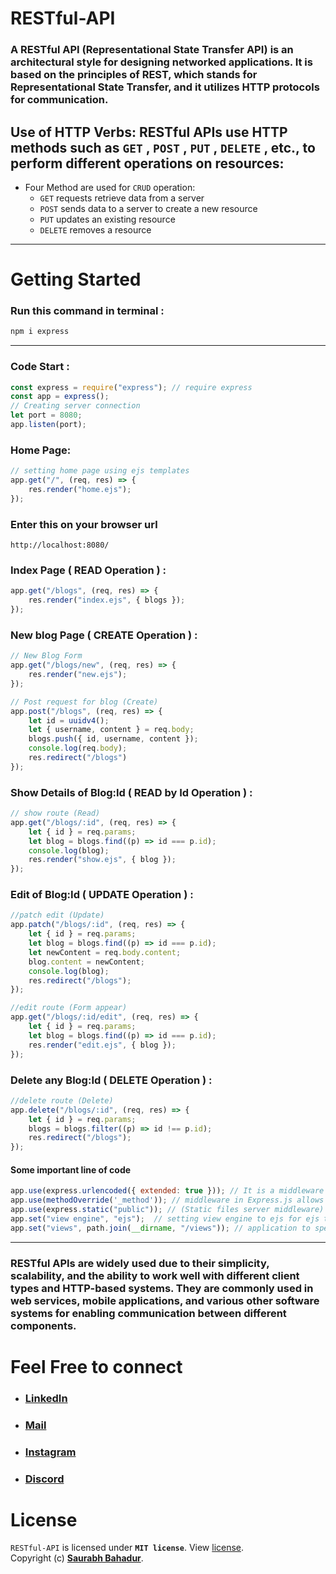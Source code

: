 # RESTful-API
### A RESTful API (Representational State Transfer API) is an architectural style for designing networked applications. It is based on the principles of REST, which stands for Representational State Transfer, and it utilizes HTTP protocols for communication.
## Use of HTTP Verbs: RESTful APIs use HTTP methods such as `GET` ,  `POST` , `PUT` , `DELETE` , etc., to perform different operations on resources:
+ Four Method are used for `CRUD` operation:
    + `GET`  requests retrieve data from a server
    + `POST` sends data to a server to create a new resource
    + `PUT` updates an existing resource
    - `DELETE` removes a resource
---

# Getting Started

### Run this command in terminal :
```ruby
npm i express
```
---
### Code Start :
```js
const express = require("express"); // require express 
const app = express();
// Creating server connection 
let port = 8080;
app.listen(port);
```

   ### Home Page:
```js
// setting home page using ejs templates
app.get("/", (req, res) => {
    res.render("home.ejs");
});
```
### Enter this on your browser url 
```
http://localhost:8080/
```

### Index Page ( READ Operation ) :
```js
app.get("/blogs", (req, res) => {
    res.render("index.ejs", { blogs });
});
```
### New blog Page ( CREATE Operation ) :
```js
// New Blog Form
app.get("/blogs/new", (req, res) => {
    res.render("new.ejs");
});

// Post request for blog (Create)
app.post("/blogs", (req, res) => {
    let id = uuidv4();
    let { username, content } = req.body;
    blogs.push({ id, username, content });
    console.log(req.body);
    res.redirect("/blogs")
});
```
### Show Details of Blog:Id ( READ by Id Operation ) :
```js
// show route (Read)
app.get("/blogs/:id", (req, res) => {
    let { id } = req.params;
    let blog = blogs.find((p) => id === p.id);
    console.log(blog);
    res.render("show.ejs", { blog });
});
```
 ### Edit of Blog:Id ( UPDATE Operation ) :
```js
//patch edit (Update)
app.patch("/blogs/:id", (req, res) => {
    let { id } = req.params;
    let blog = blogs.find((p) => id === p.id);
    let newContent = req.body.content;
    blog.content = newContent;
    console.log(blog);
    res.redirect("/blogs");
});

//edit route (Form appear) 
app.get("/blogs/:id/edit", (req, res) => {
    let { id } = req.params;
    let blog = blogs.find((p) => id === p.id);
    res.render("edit.ejs", { blog });
});
```
### Delete any Blog:Id ( DELETE Operation ) :
```js
//delete route (Delete)
app.delete("/blogs/:id", (req, res) => {
    let { id } = req.params;
    blogs = blogs.filter((p) => id !== p.id);
    res.redirect("/blogs");
});
```

#### Some important line of code
```js
app.use(express.urlencoded({ extended: true })); // It is a middleware used to parse incoming requests with URL-encoded payloads.
app.use(methodOverride('_method')); // middleware in Express.js allows you to use HTTP verbs such as PUT or DELETE in places where the client doesn't support it
app.use(express.static("public")); // (Static files server middleware) setting directory for css and js files 
app.set("view engine", "ejs");  // setting view engine to ejs for ejs templates
app.set("views", path.join(__dirname, "/views")); // application to specify the directory where the application's views (templates) are located
```
***
### RESTful APIs are widely used due to their simplicity, scalability, and the ability to work well with different client types and HTTP-based systems. They are commonly used in web services, mobile applications, and various other software systems for enabling communication between different components.
# Feel Free to connect
+ ### [LinkedIn](https://www.linkedin.com/in/saurabhbahadur) 
+ ### [Mail](mailto:singhsaurabhbahadur@gmail.com)
+ ### [Instagram](https://www.instagram.com/saurabhbahadur_)
+ ### [Discord](https://discord.gg/aQR27Bg7de)

# License

`RESTful-API` is licensed under **`MIT license`**. View [license](https://github.com/saurabhbahadur/RESTful-API/blob/main/LICENSE).<br>
Copyright (c) [**Saurabh Bahadur**](https://github.com/saurabhbahadur).
